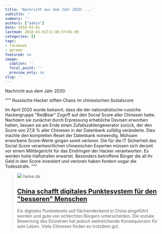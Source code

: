 ```yaml
---
title: 'Nachricht aus dem Jahr 2020: ...'
subtitle: ''
summary: ''
authors: ["admin"]
date: 2018-03-01
lastmod: 2018-03-01T11:06:57+01:00
categories: []
tags:
- facebook
- german
featured: no
image:
  caption: ''
  focal_point: ''
  preview_only: no
slug: ''
---
```

Nachricht aus dem Jahr 2020:

"""
Russische Hacker stiften Chaos im chinesischen Sozialscore

Im April 2020 wurde bekannt, dass die der nationalistische russiche Hackergruppe "RedBear" Zugriff auf den Social Score aller Chinesen hatte. Nachdem sie zunächst durch Erpressung erhebliche Devisen erworben hatten, liessen sie am Ende einen Zufallszahlengenerator zurück, der den Score von 27,8 % aller Chinesen in der Datenbank zufällig veränderte. Dies machte den kompletten Reset der Datenbank notwendig. Mühsam erworbene Score-Werte gingen somit verloren. Die für die IT Sicherheit des Social Score verantwortlichen chinesischen Experten müssen sich derzeit vor einem Militärgericht für das Eindringen der Hacker verantworten. Es werden hohe Haftstrafen erwartet. Besonders betroffene Bürger die all ihr Geld in den Score investiert und verloren haben fordern sogar die Todesstrafe.
"""
> [![](https://heise.cloudimg.io/bound/1200x1200/q85.png-lossy-85.webp-lossy-85.foil1/_www-heise-de_/imgs/18/2/3/8/1/2/5/4/urn-newsml-dpa-com-20090101-140520-99-01659_large_4_3-9588e19631035e8e.jpeg)](https://www.heise.de/newsticker/meldung/China-schafft-digitales-Punktesystem-fuer-den-besseren-Menschen-3983746.html)
> heise.de
> ## [China schafft digitales Punktesystem für den "besseren" Menschen](https://www.heise.de/newsticker/meldung/China-schafft-digitales-Punktesystem-fuer-den-besseren-Menschen-3983746.html)
>
>Ein digitales Punktekonto soll flächendeckend in China eingeführt werden und gute von schlechten Bürgern unterscheiden. Die soziale Bewertung des Einzelnen hat jedoch weitreichende Konsequenzen für sein Leben. Viele Chinesen finden es trotzdem gut.


